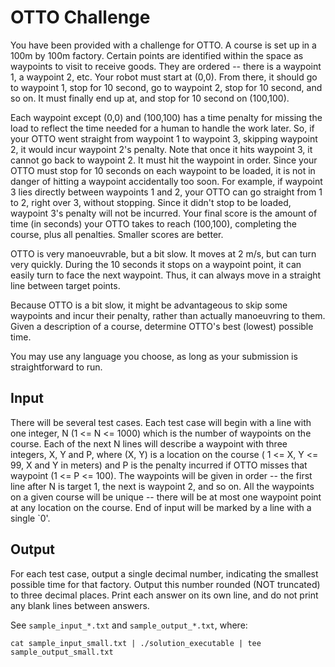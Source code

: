 # OTTO Challenge

You have been provided with a challenge for OTTO. A course is set up in a 100m by 100m factory. Certain points are identified within the space as waypoints to visit to receive goods. They are ordered -- there is a waypoint 1, a waypoint 2, etc. Your robot must start at (0,0). From there, it should go to waypoint 1, stop for 10 second, go to waypoint 2, stop for 10 second, and so on. It must finally end up at, and stop for 10 second on (100,100).

Each waypoint except (0,0) and (100,100) has a time penalty for missing the load to reflect the time needed for a human to handle the work later. So, if your OTTO went straight from waypoint 1 to waypoint 3, skipping waypoint 2, it would incur waypoint 2's penalty. Note that once it hits waypoint 3, it cannot go back to waypoint 2. It must hit the waypoint in order. Since your OTTO must stop for 10 seconds on each waypoint to be loaded, it is not in danger of hitting a waypoint accidentally too soon. For example, if waypoint 3 lies directly between waypoints 1 and 2, your OTTO can go straight from 1 to 2, right over 3, without stopping. Since it didn't stop to be loaded, waypoint 3's penalty will not be incurred. Your final score is the amount of time (in seconds) your OTTO takes to reach (100,100), completing the course, plus all penalties. Smaller scores are better.

OTTO is very manoeuvrable, but a bit slow. It moves at 2 m/s, but can turn very quickly. During the 10 seconds it stops on a waypoint point, it can easily turn to face the next waypoint. Thus, it can always move in a straight line between target points.

Because OTTO is a bit slow, it might be advantageous to skip some waypoints and incur their penalty, rather than actually manoeuvring to them. Given a description of a course, determine OTTO's best (lowest) possible time.

You may use any language you choose, as long as your submission is straightforward to run.

## Input  

There will be several test cases. Each test case will begin with a line with one integer, N (1 <= N <= 1000) which is the number of waypoints on the course. Each of the next N lines will describe a waypoint with three integers, X, Y and P, where (X, Y) is a location on the course ( 1 <= X, Y <= 99, X and Y in meters) and P is the penalty incurred if OTTO misses that waypoint (1 <= P <= 100). The waypoints will be given in order -- the first line after N is target 1, the next is waypoint 2, and so on. All the waypoints on a given course will be unique -- there will be at most one waypoint point at any location on the course. End of input will be marked by a line with a single `0'.

## Output  

For each test case, output a single decimal number, indicating the smallest possible time for that factory. Output this number rounded (NOT truncated) to three decimal places. Print each answer on its own line, and do not print any blank lines between answers.

See `sample_input_*.txt` and `sample_output_*.txt`, where:

```
cat sample_input_small.txt | ./solution_executable | tee sample_output_small.txt
```

